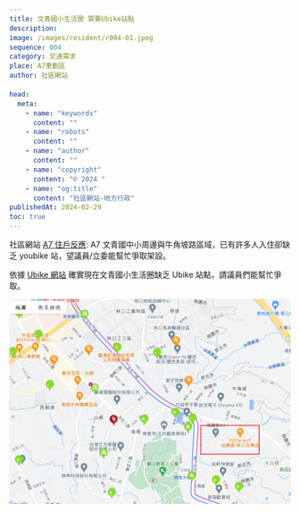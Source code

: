 ```yaml
---
title: 文青國小生活圈 需要Ubike站點
description:
image: /images/resident/r004-01.jpeg
sequence: 004
category: 交通需求
place: A7重劃區
author: 社區網站

head:
  meta:
    - name: "keywords"
      content: ""
    - name: "robots"
      content: ""
    - name: "author"
      content: ""
    - name: "copyright"
      content: "© 2024 "
    - name: "og:title"
      content: "社區網站-地方行政"
publishedAt: 2024-02-29
toc: true
---
```


社區網站 <a href="https://www.facebook.com/groups/a7xinlinkou/permalink/677629307675654/?mibextid=uJjRxr">A7 住戶反應</a>: A7 文青國中小周邊與牛角坡路區域，已有許多人入住卻缺乏 youbike 站，望議員/立委能幫忙爭取架設。

依據 <a href="https://www.youbike.com.tw/region/main/stations/">Ubike 網站</a> 確實現在文青國小生活圈缺乏 Ubike 站點，請議員們能幫忙爭取。

![r004-01.jpeg](/images/resident/r004-01.jpeg)

